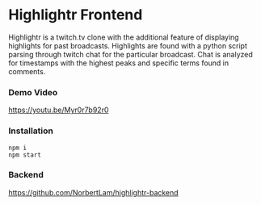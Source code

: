 # Highlightr Frontend
Highlightr is a twitch.tv clone with the additional feature of displaying highlights for past broadcasts. Highlights are found with a python script parsing through twitch chat for the particular broadcast. Chat is analyzed for timestamps with the highest peaks and specific terms found in comments.

### Demo Video
https://youtu.be/Myr0r7b92r0

### Installation
```
npm i
npm start
```

### Backend
https://github.com/NorbertLam/highlightr-backend
